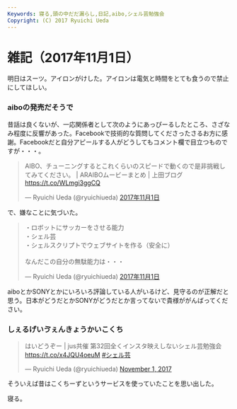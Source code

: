 ```yaml
---
Keywords: 寝る,頭の中だだ漏らし,日記,aibo,シェル芸勉強会
Copyright: (C) 2017 Ryuichi Ueda
---
```


# 雑記（2017年11月1日）

明日はスーツ。アイロンがけした。アイロンは電気と時間をとても食うので禁止にしてほしい。

### aiboの発売だそうで

昔話は良くないが、一応関係者として次のようにあっぴーるしたところ、さざなみ程度に反響があった。Facebookで技術的な質問してくださったさるお方に感謝。Facebookだと自分アピールする人がどうしてもコメント欄で目立つものですが・・・。

<blockquote class="twitter-tweet" data-lang="ja"><p lang="ja" dir="ltr">AIBO、チューニングするとこれくらいのスピードで動くので是非挑戦してみてください。 | ARAIBOムービーまとめ | 上田ブログ <a href="https://t.co/WLmgi3ggCQ">https://t.co/WLmgi3ggCQ</a></p>&mdash; Ryuichi Ueda (@ryuichiueda) <a href="https://twitter.com/ryuichiueda/status/925569287762231296?ref_src=twsrc%5Etfw">2017年11月1日</a></blockquote>
<script async src="https://platform.twitter.com/widgets.js" charset="utf-8"></script>

で、嫌なことに気づいた。

<blockquote class="twitter-tweet" data-lang="ja"><p lang="ja" dir="ltr">・ロボットにサッカーをさせる能力<br>・シェル芸<br>・シェルスクリプトでウェブサイトを作る（安全に）<br><br>なんだこの自分の無駄能力は・・・</p>&mdash; Ryuichi Ueda (@ryuichiueda) <a href="https://twitter.com/ryuichiueda/status/925696911482404864?ref_src=twsrc%5Etfw">2017年11月1日</a></blockquote>
<script async src="https://platform.twitter.com/widgets.js" charset="utf-8"></script>

aiboとかSONYとかにいろいろ評論している人がいるけど、見守るのが正解だと思う。日本がどうだとかSONYがどうだとか言ってないで貴様ががんばってください。


### しぇるげいゔぇんきょうかいこくち

<blockquote class="twitter-tweet" data-partner="tweetdeck"><p lang="ja" dir="ltr">はいどうぞー | jus共催 第32回全くインスタ映えしないシェル芸勉強会 <a href="https://t.co/x4JQU4oeuM">https://t.co/x4JQU4oeuM</a> <a href="https://twitter.com/hashtag/%E3%82%B7%E3%82%A7%E3%83%AB%E8%8A%B8?src=hash&amp;ref_src=twsrc%5Etfw">#シェル芸</a></p>&mdash; Ryuichi Ueda (@ryuichiueda) <a href="https://twitter.com/ryuichiueda/status/925705755323277312?ref_src=twsrc%5Etfw">November 1, 2017</a></blockquote>
<script async src="https://platform.twitter.com/widgets.js" charset="utf-8"></script>

そういえば昔はこくちーずというサービスを使っていたことを思い出した。



寝る。
